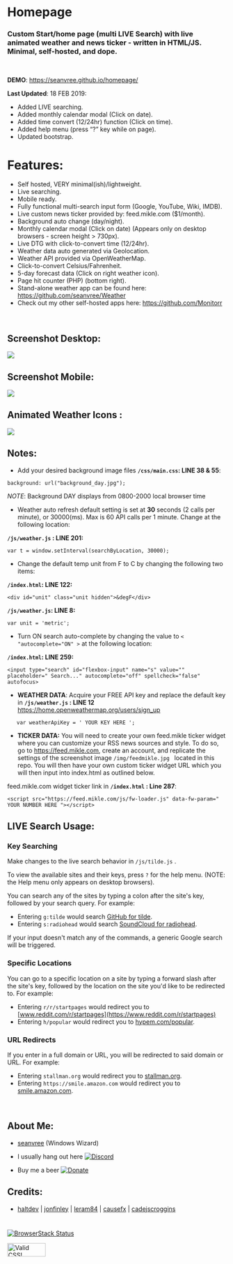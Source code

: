 # Homepage

### Custom Start/home page (multi LIVE Search) with live animated weather and news ticker -  written in HTML/JS. Minimal, self-hosted, and dope.
<br>

**DEMO**:  https://seanvree.github.io/homepage/

**Last Updated**: 18 FEB 2019: 
- Added LIVE searching.
-	Added monthly calendar modal (Click on date).
-	Added time convert (12/24hr) function (Click on time).
-	Added help menu (press “?” key while on page).
- Updated bootstrap.


# Features:

- Self hosted, VERY minimal(ish)/lightweight.
- Live searching.
- Mobile ready.
- Fully functional multi-search input form (Google, YouTube, Wiki, IMDB).
- Live custom news ticker provided by: feed.mikle.com ($1/month).
- Background auto change (day/night).
-	Monthly calendar modal (Click on date) (Appears only on desktop browsers - screen height > 730px).
- Live DTG with click-to-convert time (12/24hr).
- Weather data auto generated via Geolocation.
- Weather API provided via OpenWeatherMap.
- Click-to-convert Celsius/Fahrenheit.
- 5-day forecast data (Click on right weather icon).
- Page hit counter (PHP) (bottom right).
- Stand-alone weather app can be found here:  https://github.com/seanvree/Weather
- Check out my other self-hosted apps here:  https://github.com/Monitorr

<br>

 
## Screenshot Desktop:

<img src="https://i.imgur.com/WkiO88x.gif">

## Screenshot Mobile:

<img src="https://i.imgur.com/MAlKhhB.gif">

## Animated Weather Icons :

<img src="https://i.imgur.com/0iamcsT.gif[/img]">

## Notes:

- Add your desired background image files
**`/css/main.css`: LINE 38 & 55**:

```
background: url("background_day.jpg");
```

_NOTE_: Background DAY displays from 0800-2000 local browser time

- Weather auto refresh default setting is set at **30** seconds (2 calls per minute), or 30000(ms). Max is 60 API calls per 1 minute. Change at the following location:

**`/js/weather.js` : LINE 201:**

```
var t = window.setInterval(searchByLocation, 30000);
```

- Change the default temp unit from F to C by changing the following two items:

**`/index.html`: LINE 122:**

```
<div id="unit" class="unit hidden">&degF</div>
```

**`/js/weather.js`: LINE 8:**

```
var unit = 'metric';
```

- Turn ON search auto-complete by changing the value to `< "autocomplete="ON" >` at the following location:

**`/index.html`: LINE 259:**

```
<input type="search" id="flexbox-input" name="s" value="" placeholder=" Search..." autocomplete="off" spellcheck="false" autofocus>
```


- **WEATHER DATA**: Acquire your FREE API key and replace the default key in **`/js/weather.js` : LINE 12**
 https://home.openweathermap.org/users/sign_up
```
   var weatherApiKey = ' YOUR KEY HERE ';
```

- **TICKER DATA:** You will need to create your own feed.mikle ticker widget where you can customize your RSS news sources and style.  To do so, go to https://feed.mikle.com, create an account, and replicate the settings of the screenshot image `/img/feedmikle.jpg ` located in this repo. You will then have your own custom ticker widget URL which you will then input into index.html as outlined below. 
 
 feed.mikle.com widget ticker link in **`/index.html` : Line 287**:
 
 ```
 <script src="https://feed.mikle.com/js/fw-loader.js" data-fw-param=" YOUR NUMBER HERE "></script>
 ```

## LIVE Search Usage:

### Key Searching

Make changes to the live search behavior in `/js/tilde.js` .

To view the available sites and their keys, press `?` for the help menu.
(NOTE: the Help menu only appears on desktop browsers). 

You can search any of the sites by typing a colon after the site's key, followed by your search query. 
For example:

- Entering `g:tilde` would search
  [GitHub for tilde](https://github.com/search?q=tilde).
- Entering `s:radiohead` would search
  [SoundCloud for radiohead](https://soundcloud.com/search?q=radiohead).

If your input doesn't match any of the commands, a generic Google search will be triggered.

### Specific Locations

You can go to a specific location on a site by typing a forward slash after the
site's key, followed by the location on the site you'd like to be redirected to.
For example:

- Entering `r/r/startpages` would redirect you to
  [www.reddit.com/r/startpages](https://www.reddit.com/r/startpages)
- Entering `h/popular` would redirect you to
  [hypem.com/popular](http://hypem.com/popular).

### URL Redirects

If you enter in a full domain or URL, you will be redirected to said domain or
URL. For example:

- Entering `stallman.org` would redirect you to
  [stallman.org](https://stallman.org/).
- Entering `https://smile.amazon.com` would redirect you to
  [smile.amazon.com](https://smile.amazon.com/).


<br>

## About Me:

- [seanvree](https://github.com/seanvree) (Windows Wizard)

- I usually hang out here [![Discord](https://img.shields.io/discord/102860784329052160.svg)](https://discord.gg/j2XGCtH)

- Buy me a beer [![Donate](https://img.shields.io/badge/Donate-PayPal-green.svg)](https://paypal.me/monitorrapp)


## Credits:

- [haltdev](https://github.com/haltdev) | [jonfinley](https://github.com/jonfinley) | [leram84](https://github.com/leram84) | [causefx](https://github.com/causefx) | [cadejscroggins](https://github.com/cadejscroggins) 

#

[![BrowserStack Status](https://i.imgur.com/Pnri9gE.gif)](https://automate.browserstack.com/)


<p>
    <a href="https://jigsaw.w3.org/css-validator/check/referer">
        <img style="border:0;width:88px;height:31px"
            src="https://jigsaw.w3.org/css-validator/images/vcss-blue"
            alt="Valid CSS!" />
    </a>
</p>



